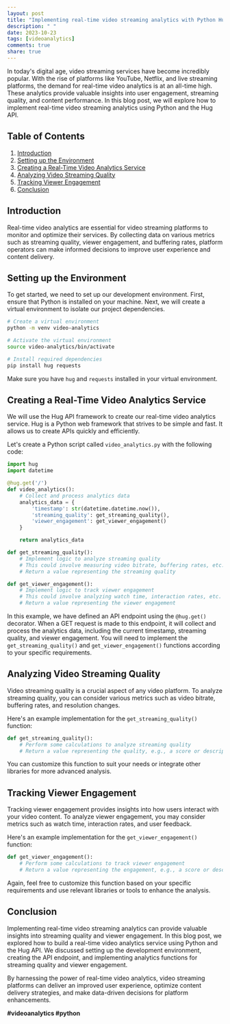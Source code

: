 ```yaml
---
layout: post
title: "Implementing real-time video streaming analytics with Python Hug API"
description: " "
date: 2023-10-23
tags: [videoanalytics]
comments: true
share: true
---
```


In today's digital age, video streaming services have become incredibly popular. With the rise of platforms like YouTube, Netflix, and live streaming platforms, the demand for real-time video analytics is at an all-time high. These analytics provide valuable insights into user engagement, streaming quality, and content performance. In this blog post, we will explore how to implement real-time video streaming analytics using Python and the Hug API.

## Table of Contents
1. [Introduction](#introduction)
2. [Setting up the Environment](#setting-up-the-environment)
3. [Creating a Real-Time Video Analytics Service](#creating-a-real-time-video-analytics-service)
4. [Analyzing Video Streaming Quality](#analyzing-video-streaming-quality)
5. [Tracking Viewer Engagement](#tracking-viewer-engagement)
6. [Conclusion](#conclusion)

## Introduction <a name="introduction"></a>
Real-time video analytics are essential for video streaming platforms to monitor and optimize their services. By collecting data on various metrics such as streaming quality, viewer engagement, and buffering rates, platform operators can make informed decisions to improve user experience and content delivery.

## Setting up the Environment <a name="setting-up-the-environment"></a>
To get started, we need to set up our development environment. First, ensure that Python is installed on your machine. Next, we will create a virtual environment to isolate our project dependencies.

```bash
# Create a virtual environment
python -m venv video-analytics

# Activate the virtual environment
source video-analytics/bin/activate

# Install required dependencies
pip install hug requests
```
Make sure you have `hug` and `requests` installed in your virtual environment.

## Creating a Real-Time Video Analytics Service <a name="creating-a-real-time-video-analytics-service"></a>
We will use the Hug API framework to create our real-time video analytics service. Hug is a Python web framework that strives to be simple and fast. It allows us to create APIs quickly and efficiently.

Let's create a Python script called `video_analytics.py` with the following code:

```python
import hug
import datetime

@hug.get('/')
def video_analytics():
    # Collect and process analytics data
    analytics_data = {
        'timestamp': str(datetime.datetime.now()),
        'streaming_quality': get_streaming_quality(),
        'viewer_engagement': get_viewer_engagement()
    }

    return analytics_data

def get_streaming_quality():
    # Implement logic to analyze streaming quality
    # This could involve measuring video bitrate, buffering rates, etc.
    # Return a value representing the streaming quality

def get_viewer_engagement():
    # Implement logic to track viewer engagement
    # This could involve analyzing watch time, interaction rates, etc.
    # Return a value representing the viewer engagement
```

In this example, we have defined an API endpoint using the `@hug.get()` decorator. When a GET request is made to this endpoint, it will collect and process the analytics data, including the current timestamp, streaming quality, and viewer engagement. You will need to implement the `get_streaming_quality()` and `get_viewer_engagement()` functions according to your specific requirements.

## Analyzing Video Streaming Quality <a name="analyzing-video-streaming-quality"></a>
Video streaming quality is a crucial aspect of any video platform. To analyze streaming quality, you can consider various metrics such as video bitrate, buffering rates, and resolution changes.

Here's an example implementation for the `get_streaming_quality()` function:

```python
def get_streaming_quality():
    # Perform some calculations to analyze streaming quality
    # Return a value representing the quality, e.g., a score or descriptive label
```

You can customize this function to suit your needs or integrate other libraries for more advanced analysis.

## Tracking Viewer Engagement <a name="tracking-viewer-engagement"></a>
Tracking viewer engagement provides insights into how users interact with your video content. To analyze viewer engagement, you may consider metrics such as watch time, interaction rates, and user feedback.

Here's an example implementation for the `get_viewer_engagement()` function:

```python
def get_viewer_engagement():
    # Perform some calculations to track viewer engagement
    # Return a value representing the engagement, e.g., a score or descriptive label
```

Again, feel free to customize this function based on your specific requirements and use relevant libraries or tools to enhance the analysis.

## Conclusion <a name="conclusion"></a>
Implementing real-time video streaming analytics can provide valuable insights into streaming quality and viewer engagement. In this blog post, we explored how to build a real-time video analytics service using Python and the Hug API. We discussed setting up the development environment, creating the API endpoint, and implementing analytics functions for streaming quality and viewer engagement.

By harnessing the power of real-time video analytics, video streaming platforms can deliver an improved user experience, optimize content delivery strategies, and make data-driven decisions for platform enhancements.

**#videoanalytics #python**